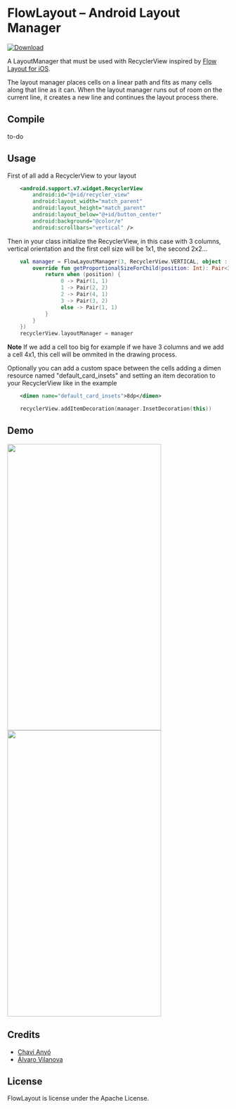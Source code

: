 FlowLayout – Android Layout Manager
===================================

[ ![Download](https://api.bintray.com/packages/ch4vi/maven/flowlayout/images/download.svg) ](https://bintray.com/ch4vi/maven/flowlayout/_latestVersion)

A LayoutManager that must be used with RecyclerView inspired by [Flow Layout for iOS](https://developer.apple.com/library/ios/documentation/WindowsViews/Conceptual/CollectionViewPGforIOS/UsingtheFlowLayout/UsingtheFlowLayout.html).

The layout manager places cells on a linear path and fits as many cells along
that line as it can. When the layout manager runs out of room on the current
line, it creates a new line and continues the layout process there.

## Compile ##
to-do

## Usage ##
First of all add a RecyclerView to your layout
```xml
    <android.support.v7.widget.RecyclerView
        android:id="@+id/recycler_view"
        android:layout_width="match_parent"
        android:layout_height="match_parent"
        android:layout_below="@+id/button_center"
        android:background="@color/e"
        android:scrollbars="vertical" />
```

Then in your class initialize the RecyclerView, in this case with 3 columns,
vertical orientation and the first cell size will be 1x1, the second 2x2...
```kotlin
    val manager = FlowLayoutManager(3, RecyclerView.VERTICAL, object : FlowLayoutManager.Interface {
        override fun getProportionalSizeForChild(position: Int): Pair<Int, Int> {
            return when (position) {
                 0 -> Pair(1, 1)
                 1 -> Pair(2, 2)
                 2 -> Pair(4, 1)
                 3 -> Pair(3, 2)
                 else -> Pair(1, 1)
            }
        }
    })
    recyclerView.layoutManager = manager
```

**Note** If we add a cell too big for example if we have 3 columns and 
we add a cell 4x1, this cell will be ommited in the drawing process.
    
Optionally you can add a custom space between the cells adding a dimen resource
named "default_card_insets" and setting an item decoration to your RecyclerView
like in the example
```xml
    <dimen name="default_card_insets">8dp</dimen>
```
```kotlin
    recyclerView.addItemDecoration(manager.InsetDecoration(this))
```


## Demo ##
<img src="https://raw.githubusercontent.com/ch4vi/FlowLayout/master/snapshots/vertical.gif" width="350" height="650">
<img src="https://raw.githubusercontent.com/ch4vi/FlowLayout/master/snapshots/horizontal.gif" width="350" height="650">

## Credits ##
   * [Chavi Anyó](https://github.com/ch4vi)
   * [Álvaro Vilanova](https://github.com/alvivi)

## License ##
FlowLayout is license under the Apache License.

